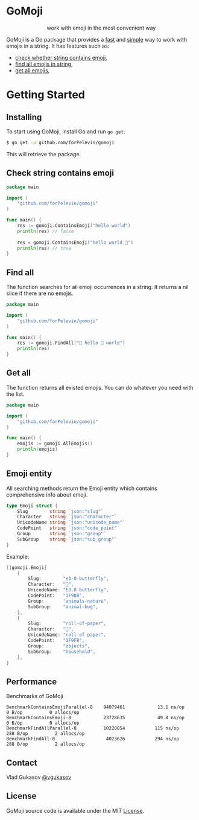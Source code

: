 # GoMoji
<p align="center">work with emoji in the most convenient way</p>

GoMoji is a Go package that provides a [fast](#performance) and [simple](#check-string-contains-emoji) way to work with emojis in a string.
It has features such as:
 * [check whether string contains emoji](#check-string-contains-emoji),
 * [find all emojis in string](#find-all),
 * [get all emojis](#get-all), 

Getting Started
===============

## Installing

To start using GoMoji, install Go and run `go get`:

```sh
$ go get -u github.com/forPelevin/gomoji
```

This will retrieve the package.

## Check string contains emoji
```go
package main

import (
    "github.com/forPelevin/gomoji"
)

func main() {
    res := gomoji.ContainsEmoji("hello world")
    println(res) // false
    
    res = gomoji.ContainsEmoji("hello world 🤗")
    println(res) // true
}
```

## Find all
The function searches for all emoji occurrences in a string. It returns a nil slice if there are no emojis.
```go
package main

import (
    "github.com/forPelevin/gomoji"
)

func main() {
    res := gomoji.FindAll("🧖 hello 🦋 world")
    println(res)
}
```

## Get all
The function returns all existed emojis. You can do whatever you need with the list.
 ```go
 package main
 
 import (
     "github.com/forPelevin/gomoji"
 )
 
 func main() {
     emojis := gomoji.AllEmojis()
     println(emojis)
 }
 ```

## Emoji entity
All searching methods return the Emoji entity which contains comprehensive info about emoji.
```go
type Emoji struct {
    Slug        string `json:"slug"`
    Character   string `json:"character"`
    UnicodeName string `json:"unicode_name"`
    CodePoint   string `json:"code_point"`
    Group       string `json:"group"`
    SubGroup    string `json:"sub_group"`
}
 ```
Example:
```go
[]gomoji.Emoji{
    {
        Slug:        "e3-0-butterfly",
        Character:   "🦋",
        UnicodeName: "E3.0 butterfly",
        CodePoint:   "1F98B",
        Group:       "animals-nature",
        SubGroup:    "animal-bug",
    },
    {
        Slug:        "roll-of-paper",
        Character:   "🧻",
        UnicodeName: "roll of paper",
        CodePoint:   "1F9FB",
        Group:       "objects",
        SubGroup:    "household",
    },
}
 ```

## Performance

Benchmarks of GoMoji

```
BenchmarkContainsEmojiParallel-8   	94079461	        13.1 ns/op	       0 B/op	       0 allocs/op
BenchmarkContainsEmoji-8           	23728635	        49.8 ns/op	       0 B/op	       0 allocs/op
BenchmarkFindAllParallel-8         	10220854	       115 ns/op	     288 B/op	       2 allocs/op
BenchmarkFindAll-8                 	 4023626	       294 ns/op	     288 B/op	       2 allocs/op
```

## Contact
Vlad Gukasov [@vgukasov](https://www.facebook.com/vgukasov)

## License

GoMoji source code is available under the MIT [License](/LICENSE).
